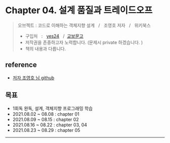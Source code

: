 # Chapter 04. 설계 품질과 트레이드오프

> 오브젝트 : 코드로 이해하는 객체지향 설계 &nbsp; / &nbsp; 조영호 저자 &nbsp; / &nbsp; 위키북스
> * 구입처 &nbsp; : &nbsp; [yes24](http://www.yes24.com/Product/Goods/74219491)
    &nbsp; / &nbsp;[교보문고](http://www.kyobobook.co.kr/product/detailViewKor.laf?ejkGb=KOR&mallGb=KOR&barcode=9791158391409&orderClick=LAG&Kc=)
>  * 저작권을 존중하고자 노력합니다. (문제시 private 하겠습니다. )
>  * 책의 내용과 다릅니다.
>
## reference
* [저자 조영호 님 github](https://github.com/eternity-oop/object)

## 목표
* 1회독 완독, 설계, 객체지향 프로그래밍 학습
* 2021.08.02 ~ 08.08 : chapter 01
* 2021.08.09 ~ 08.15 : chapter 02
* 2021.08.16 ~ 08.22 : chapter 03, 04
* 2021.08.23 ~ 08.29 : chapter 05


---

